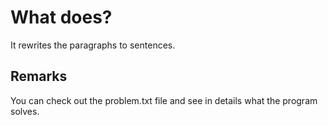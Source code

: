 # What does?

It rewrites the paragraphs to sentences.

## Remarks

You can check out the problem.txt file and see in details what the program solves.
